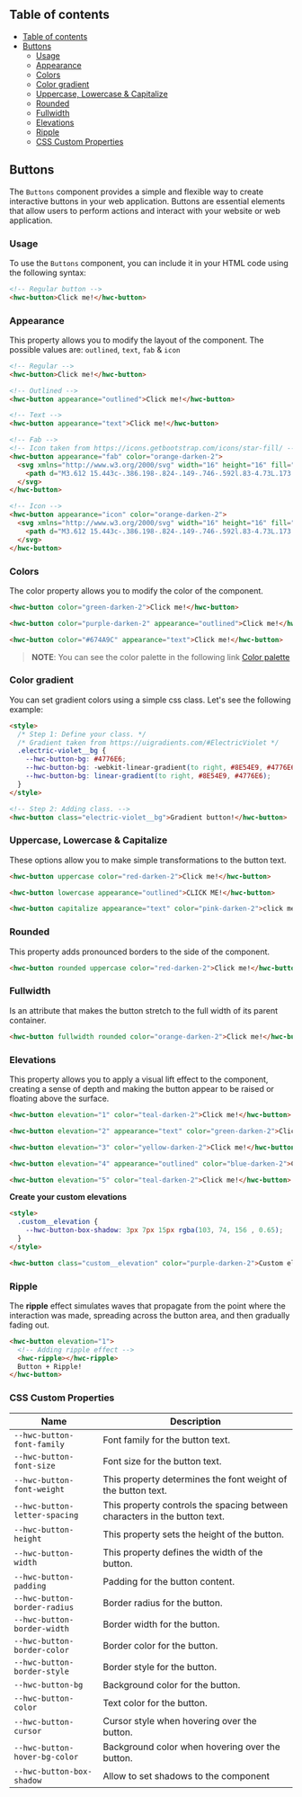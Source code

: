 ## Table of contents

- [Table of contents](#table-of-contents)
- [Buttons](#buttons)
  - [Usage](#usage)
  - [Appearance](#appearance)
  - [Colors](#colors)
  - [Color gradient](#color-gradient)
  - [Uppercase, Lowercase \& Capitalize](#uppercase-lowercase--capitalize)
  - [Rounded](#rounded)
  - [Fullwidth](#fullwidth)
  - [Elevations](#elevations)
  - [Ripple](#ripple)
  - [CSS Custom Properties](#css-custom-properties)


## Buttons

The `Buttons` component provides a simple and flexible way to create interactive buttons in your web application. Buttons are essential elements that allow users to perform actions and interact with your website or web application.

### Usage

To use the `Buttons` component, you can include it in your HTML code using the following syntax:

```html
<!-- Regular button -->
<hwc-button>Click me!</hwc-button>
```

### Appearance

This property allows you to modify the layout of the component. The possible values are: `outlined`, `text`, `fab` & `icon`

```html
<!-- Regular -->
<hwc-button>Click me!</hwc-button>

<!-- Outlined -->
<hwc-button appearance="outlined">Click me!</hwc-button>

<!-- Text -->
<hwc-button appearance="text">Click me!</hwc-button>

<!-- Fab -->
<!-- Icon taken from https://icons.getbootstrap.com/icons/star-fill/ -->
<hwc-button appearance="fab" color="orange-darken-2">
  <svg xmlns="http://www.w3.org/2000/svg" width="16" height="16" fill="currentColor" class="bi bi-star-fill" viewBox="0 0 16 16">
    <path d="M3.612 15.443c-.386.198-.824-.149-.746-.592l.83-4.73L.173 6.765c-.329-.314-.158-.888.283-.95l4.898-.696L7.538.792c.197-.39.73-.39.927 0l2.184 4.327 4.898.696c.441.062.612.636.282.95l-3.522 3.356.83 4.73c.078.443-.36.79-.746.592L8 13.187l-4.389 2.256z"/>
  </svg>
</hwc-button>

<!-- Icon -->
<hwc-button appearance="icon" color="orange-darken-2">
  <svg xmlns="http://www.w3.org/2000/svg" width="16" height="16" fill="currentColor" class="bi bi-star-fill" viewBox="0 0 16 16">
    <path d="M3.612 15.443c-.386.198-.824-.149-.746-.592l.83-4.73L.173 6.765c-.329-.314-.158-.888.283-.95l4.898-.696L7.538.792c.197-.39.73-.39.927 0l2.184 4.327 4.898.696c.441.062.612.636.282.95l-3.522 3.356.83 4.73c.078.443-.36.79-.746.592L8 13.187l-4.389 2.256z"/>
  </svg>
</hwc-button>
```

### Colors

The color property allows you to modify the color of the component.

```html
<hwc-button color="green-darken-2">Click me!</hwc-button>

<hwc-button color="purple-darken-2" appearance="outlined">Click me!</hwc-button>

<hwc-button color="#674A9C" appearance="text">Click me!</hwc-button>
```

> **NOTE**: You can see the color palette in the following link [Color palette](https://github.com/holejs/web-components/blob/main/src/assets/colors.css)

### Color gradient

You can set gradient colors using a simple css class. Let's see the following example:

```html
<style>
  /* Step 1: Define your class. */
  /* Gradient taken from https://uigradients.com/#ElectricViolet */
  .electric-violet__bg {
    --hwc-button-bg: #4776E6;
    --hwc-button-bg: -webkit-linear-gradient(to right, #8E54E9, #4776E6);
    --hwc-button-bg: linear-gradient(to right, #8E54E9, #4776E6);
  }
</style>

<!-- Step 2: Adding class. -->
<hwc-button class="electric-violet__bg">Gradient button!</hwc-button>
```

### Uppercase, Lowercase & Capitalize

These options allow you to make simple transformations to the button text.

```html
<hwc-button uppercase color="red-darken-2">Click me!</hwc-button>

<hwc-button lowercase appearance="outlined">CLICK ME!</hwc-button>

<hwc-button capitalize appearance="text" color="pink-darken-2">click me!</hwc-button>
```

### Rounded

This property adds pronounced borders to the side of the component.

```html
<hwc-button rounded uppercase color="red-darken-2">Click me!</hwc-button>
```

### Fullwidth

Is an attribute that makes the button stretch to the full width of its parent container.

```html
<hwc-button fullwidth rounded color="orange-darken-2">Click me!</hwc-button>
```

### Elevations

This property allows you to apply a visual lift effect to the component, creating a sense of depth and making the button appear to be raised or floating above the surface.

```html
<hwc-button elevation="1" color="teal-darken-2">Click me!</hwc-button>

<hwc-button elevation="2" appearance="text" color="green-darken-2">Click me!</hwc-button>

<hwc-button elevation="3" color="yellow-darken-2">Click me!</hwc-button>

<hwc-button elevation="4" appearance="outlined" color="blue-darken-2">Click me!</hwc-button>

<hwc-button elevation="5" color="teal-darken-2">Click me!</hwc-button>
```

**Create your custom elevations**

```html
<style>
  .custom__elevation {
    --hwc-button-box-shadow: 3px 7px 15px rgba(103, 74, 156 , 0.65);
  }
</style>

<hwc-button class="custom__elevation" color="purple-darken-2">Custom elevation button!</hwc-button>
```

### Ripple

The **ripple** effect simulates waves that propagate from the point where the interaction was made, spreading across the button area, and then gradually fading out.

```html
<hwc-button elevation="1">
  <!-- Adding ripple effect -->
  <hwc-ripple></hwc-ripple>
  Button + Ripple!
</hwc-button>
```

### CSS Custom Properties

| Name                          | Description                                                               |
| ----------------------------- | ------------------------------------------------------------------------- |
| `--hwc-button-font-family`    | Font family for the button text.                                          |
| `--hwc-button-font-size`      | Font size for the button text.                                            |
| `--hwc-button-font-weight`    | This property determines the font weight of the button text.              |
| `--hwc-button-letter-spacing` | This property controls the spacing between characters in the button text. |
| `--hwc-button-height`         | This property sets the height of the button.                              |
| `--hwc-button-width`          | This property defines the width of the button.                            |
| `--hwc-button-padding`        | Padding for the button content.                                           |
| `--hwc-button-border-radius`  | Border radius for the button.                                             |
| `--hwc-button-border-width`   | Border width for the button.                                              |
| `--hwc-button-border-color`   | Border color for the button.                                              |
| `--hwc-button-border-style`   | Border style for the button.                                              |
| `--hwc-button-bg`             | Background color for the button.                                          |
| `--hwc-button-color`          | Text color for the button.                                                |
| `--hwc-button-cursor`         | Cursor style when hovering over the button.                               |
| `--hwc-button-hover-bg-color` | Background color when hovering over the button.                           |
| `--hwc-button-box-shadow`     | Allow to set shadows to the component                                     |
